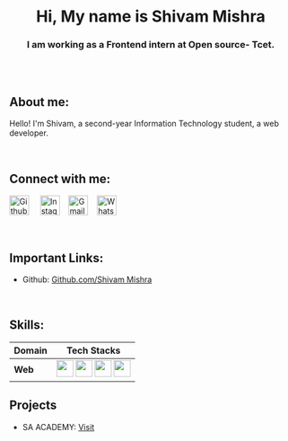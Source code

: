 <h1 align = "center"> Hi, My name is Shivam Mishra </h1>
<h3 align="center"> I am working as a Frontend intern at Open source- Tcet.</h3>
 <br>
  <br>


##  About me:
Hello! I'm Shivam, a second-year Information Technology student, a web developer.


<br>


  
## Connect with me:
</h3> 
    <a href="https://github.com/Shivam-Fl" target="_blank"><img alt="Github" width="35px" src="https://cdn-icons-png.flaticon.com/512/733/733553.png"></a> &nbsp&nbsp&nbsp
    <a href="https://www.instagram.com/__shivam__fl/" target="_blank"><img alt="Instagram" width="35px" src="https://cdn-icons-png.flaticon.com/512/1384/1384063.png"></a>&nbsp&nbsp&nbsp
    <a href="mailto:shivam.r.mishra9120@gmail.com" target="_blank"><img alt="Gmail" width="35px" src="https://cdn-icons-png.flaticon.com/512/5968/5968534.png"></a>&nbsp&nbsp&nbsp
    <a href="https://api.whatsapp.com/send/?phone=%2B917822875508&text&type=phone_number&app_absent=0" target="_blank"><img alt="Whatsapp" width="35px" src="https://cdn-icons-png.flaticon.com/512/5968/5968841.png"></a>   
</p> 

<br>

## Important Links:

- Github: [Github.com/Shivam Mishra](https://github.com/Shivam-Fl)


<br>

## Skills:
Domain | Tech Stacks
-------- | :-------:
**Web** | <img  src="https://marcoalbasini.com/web/wp-content/uploads/2022/05/download-bootstrap-logo-in-vector-eps-svg-cdr-for-free-brandlogosnet.png" width="30px"> <img  src="https://cdn-icons-png.flaticon.com/512/732/732212.png" width="30px"> <img  src="https://upload.wikimedia.org/wikipedia/commons/thumb/6/62/CSS3_logo.svg/800px-CSS3_logo.svg.png" width="30px"> <img  src="https://upload.wikimedia.org/wikipedia/commons/thumb/d/d5/Tailwind_CSS_Logo.svg/1200px-Tailwind_CSS_Logo.svg.png" width="30px"> 

## Projects

- SA ACADEMY: [Visit](https://shivam-fl.github.io/SA-Academy1/)